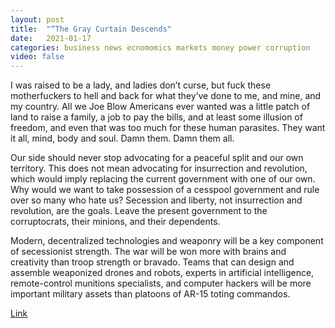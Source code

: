 ```yaml
---
layout: post
title:  "“The Gray Curtain Descends"
date:   2021-01-17
categories: business news ecnomomics markets money power corruption
video: false
---
```


I was raised to be a lady, and ladies don’t curse, but fuck these motherfuckers to hell and back for what they’ve done to me, and mine, and my country. All we Joe Blow Americans ever wanted was a little patch of land to raise a family, a job to pay the bills, and at least some illusion of freedom, and even that was too much for these human parasites. They want it all, mind, body and soul. Damn them. Damn them all.

Our side should never stop advocating for a peaceful split and our own territory. This does not mean advocating for insurrection and revolution, which would imply replacing the current government with one of our own. Why would we want to take possession of a cesspool government and rule over so many who hate us? Secession and liberty, not insurrection and revolution, are the goals. Leave the present government to the corruptocrats, their minions, and their dependents.

Modern, decentralized technologies and weaponry will be a key component of secessionist strength. The war will be won more with brains and creativity than troop strength or bravado. Teams that can design and assemble weaponized drones and robots, experts in artificial intelligence, remote-control munitions specialists, and computer hackers will be more important military assets than platoons of AR-15 toting commandos.

[Link](//www.zerohedge.com/political/gray-curtain-descends-part-2)

